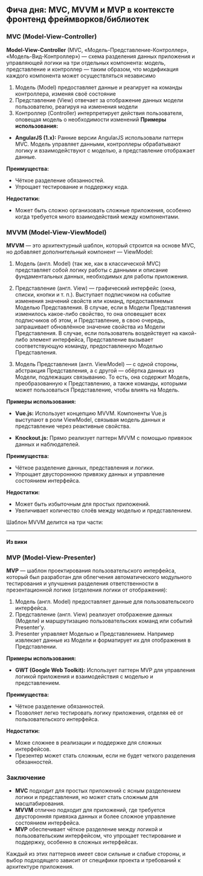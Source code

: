## Фича дня: MVC, MVVM и MVP в контексте фронтенд фреймворков/библиотек

### MVC (Model-View-Controller)

**Model-View-Controller** (MVC, «Модель-Представление-Контроллер», «Модель-Вид-Контроллер») — схема разделения данных приложения и управляющей логики на три отдельных компонента: модель, представление и контроллер — таким образом, что модификация каждого компонента может осуществляться независимо

1. Модель (Model) предоставляет данные и реагирует на команды контроллера, изменяя своё состояние
2. Представление (View) отвечает за отображение данных модели пользователю, реагируя на изменения модели
3. Контроллер (Controller) интерпретирует действия пользователя, оповещая модель о необходимости изменений
**Примеры использования:**
- **AngularJS (1.x):** Ранние версии AngularJS использовали паттерн MVC. Модель управляет данными, контроллеры обрабатывают логику и взаимодействуют с моделью, а представление отображает данные.

**Преимущества:**
- Чёткое разделение обязанностей.
- Упрощает тестирование и поддержку кода.

**Недостатки:**
- Может быть сложно организовать сложные приложения, особенно когда требуется много взаимодействий между компонентами.

### MVVM (Model-View-ViewModel)

**MVVM** — это архитектурный шаблон, который строится на основе MVC, но добавляет дополнительный компонент — ViewModel:

1. Модель (англ. Model) (так же, как в классической MVC) представляет собой логику работы с данными и описание фундаментальных данных, необходимых для работы приложения.

2. Представление (англ. View) — графический интерфейс (окна, списки, кнопки и т. п.). Выступает подписчиком на событие изменения значений свойств или команд, предоставляемых Моделью Представления. В случае, если в Модели Представления изменилось какое-либо свойство, то она оповещает всех подписчиков об этом, и Представление, в свою очередь, запрашивает обновлённое значение свойства из Модели Представления. В случае, если пользователь воздействует на какой-либо элемент интерфейса, Представление вызывает соответствующую команду, предоставленную Моделью Представления.

3. Модель Представления (англ. ViewModel) — с одной стороны, абстракция Представления, а с другой — обёртка данных из Модели, подлежащиx связыванию. То есть, она содержит Модель, преобразованную к Представлению, а также команды, которыми может пользоваться Представление, чтобы влиять на Модель.

**Примеры использования:**
- **Vue.js:** Использует концепцию MVVM. Компоненты Vue.js выступают в роли ViewModel, связывая модель данных и представление через реактивные свойства.

- **Knockout.js:** Прямо реализует паттерн MVVM с помощью привязок данных и наблюдателей.

**Преимущества:**
- Чёткое разделение данных, представления и логики.
- Упрощает двустороннюю привязку данных и управление состоянием интерфейса.

**Недостатки:**
- Может быть избыточным для простых приложений.
- Увеличивает количество слоёв между моделью и представлением.

Шаблон MVVM делится на три части:

---

#### Из вики 

### MVP (Model-View-Presenter)

**MVP** — шаблон проектирования пользовательского интерфейса, который был разработан для облегчения автоматического модульного тестирования и улучшения разделения ответственности в презентационной логике (отделения логики от отображения):

1. Модель (англ. Model) предоставляет данные для пользовательского интерфейса.
2. Представление (англ. View) реализует отображение данных (Модели) и маршрутизацию пользовательских команд или событий Presenterʼу.
3. Presenter управляет Моделью и Представлением. Например извлекает данные из Модели и форматирует их для отображения в Представлении.

**Примеры использования:**
- **GWT (Google Web Toolkit):** Использует паттерн MVP для управления логикой приложения и взаимодействия с моделью и представлением.

**Преимущества:**
- Чёткое разделение обязанностей.
- Позволяет легко тестировать логику приложения, отделяя её от пользовательского интерфейса.

**Недостатки:**
- Може сложнее в реализации и поддержке для сложных интерфейсов.
- Презентер может стать сложным, если не будет четкого разделения обязанностей.

### Заключение

- **MVC** подходит для простых приложений с ясным разделением логики и представления, но может стать сложным для масштабирования.
- **MVVM** отлично подходит для приложений, где требуется двусторонняя привязка данных и более сложное управление состоянием интерфейса.
- **MVP** обеспечивает чёткое разделение между логикой и пользовательским интерфейсом, что упрощает тестирование и поддержку, особенно в сложных интерфейсах.

Каждый из этих паттернов имеет свои сильные и слабые стороны, и выбор подходящего зависит от специфики проекта и требований к архитектуре приложения.
